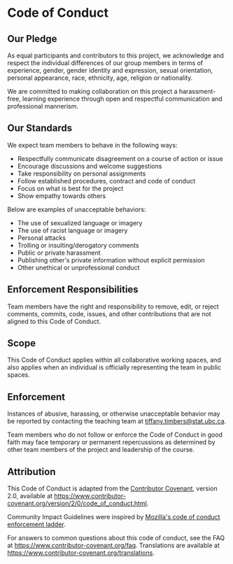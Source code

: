 # Code of Conduct

## Our Pledge

As equal participants and contributors to this project, we acknowledge and respect the individual differences of our group members 
in terms of experience, gender, gender identity and expression, sexual orientation, personal appearance, race, ethnicity, age, religion or nationality. 

We are committed to making collaboration on this project a harassment-free, learning experience through open and respectful 
communication and professional mannerism.


## Our Standards

We expect team members to behave in the following ways:
* Respectfully communicate disagreement on a course of action or issue
* Encourage discussions and welcome suggestions
* Take responsibility on personal assignments 
* Follow established procedures, contract and code of conduct 
* Focus on what is best for the project
* Show empathy towards others

Below are examples of unacceptable behaviors: 
* The use of sexualized language or imagery
* The use of racist language or imagery
* Personal attacks
* Trolling or insulting/derogatory comments
* Public or private harassment
* Publishing other's private information without explicit permission
* Other unethical or unprofessional conduct


## Enforcement Responsibilities

Team members have the right and responsibility to remove, edit, or reject comments, commits, code, issues, 
and other contributions that are not aligned to this Code of Conduct.

## Scope

This Code of Conduct applies within all collaborative working spaces, and also applies when
an individual is officially representing the team in public spaces.

## Enforcement

Instances of abusive, harassing, or otherwise unacceptable behavior may be reported by 
contacting the teaching team at tiffany.timbers@stat.ubc.ca. 

Team members who do not follow or enforce 
the Code of Conduct in good faith may face temporary or permanent repercussions as determined by other 
team members of the project and leadership of the course.


## Attribution

This Code of Conduct is adapted from the [Contributor Covenant][homepage],
version 2.0, available at
https://www.contributor-covenant.org/version/2/0/code_of_conduct.html.

Community Impact Guidelines were inspired by [Mozilla's code of conduct
enforcement ladder](https://github.com/mozilla/diversity).

[homepage]: https://www.contributor-covenant.org

For answers to common questions about this code of conduct, see the FAQ at
https://www.contributor-covenant.org/faq. Translations are available at
https://www.contributor-covenant.org/translations.
